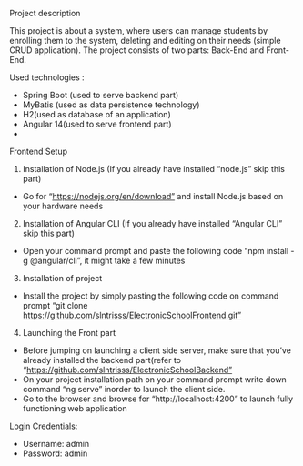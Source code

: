 ﻿Project description


This project is about a system, where users can manage students by enrolling them to the system, deleting and editing on their needs (simple CRUD application). 
The project consists of two parts: Back-End and Front-End.


Used technologies : 
* Spring Boot (used to serve backend part) 
* MyBatis (used as data persistence technology)
* H2(used as database of an application)
* Angular 14(used to serve frontend part)
* 

Frontend Setup


1. Installation of Node.js (If you already have installed “node.js” skip this part)
* Go for “https://nodejs.org/en/download” and install Node.js based on your hardware needs
2. Installation of Angular CLI  (If you already have installed “Angular CLI” skip this part)
* Open your command prompt and paste the following code “npm install -g @angular/cli”, it might take a few minutes
3. Installation of project
* Install the project by simply pasting the following code on command prompt “git clone https://github.com/slntrisss/ElectronicSchoolFrontend.git” 
4. Launching the Front part
* Before jumping on launching a client side server, make sure that you’ve already installed the backend part(refer to “https://github.com/slntrisss/ElectronicSchoolBackend”
* On your project installation path on your command prompt write down command “ng serve” inorder to launch the client side.
* Go to the browser and browse for “http://localhost:4200” to launch fully functioning web application


Login Credentials:
* Username: admin
* Password:  admin